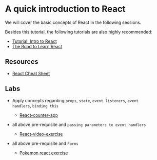 # A quick introduction to React

We will cover the basic concepts of React in the following sessions.

Besides this tutorial, the following tutorials are also highly recommended:

- [Tutorial: Intro to React](https://reactjs.org/tutorial/tutorial.html)
- [The Road to Learn React](https://roadtoreact.com/)

## Resources

- [React Cheat Sheet](http://www.developer-cheatsheets.com/react)

## Labs
  * Apply concepts regarding `props`, `state`, `event listeners`, `event handlers`, `binding this`
    * [React-counter-app](https://github.com/thoughtworks-jumpstart/react-counter-app)

  * all above pre-requisite and `passing parameters to event handlers`
    * [React-video-exercise](https://github.com/thoughtworks-jumpstart/video-react-exercise)

  * all above pre-requisite and `Forms`
    * [Pokemon react exercise](https://github.com/thoughtworks-jumpstart/pokemon-react)

